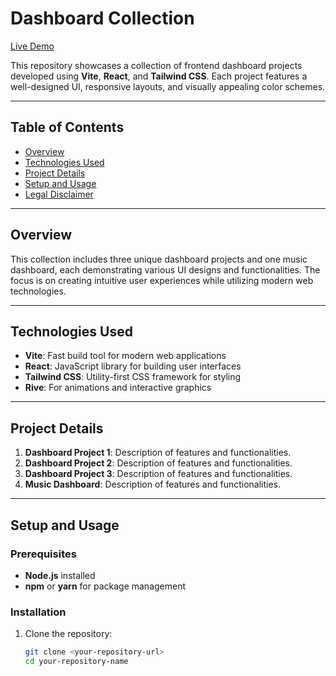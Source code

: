 # Dashboard Collection

[Live Demo](https://dashboard-exemples.netlify.app/)

This repository showcases a collection of frontend dashboard projects developed using **Vite**, **React**, and **Tailwind CSS**. Each project features a well-designed UI, responsive layouts, and visually appealing color schemes.

---

## Table of Contents  
- [Overview](#overview)  
- [Technologies Used](#technologies-used)  
- [Project Details](#project-details)  
- [Setup and Usage](#setup-and-usage)  
- [Legal Disclaimer](#legal-disclaimer)  

---

## Overview  
This collection includes three unique dashboard projects and one music dashboard, each demonstrating various UI designs and functionalities. The focus is on creating intuitive user experiences while utilizing modern web technologies.

---

## Technologies Used  
- **Vite**: Fast build tool for modern web applications  
- **React**: JavaScript library for building user interfaces  
- **Tailwind CSS**: Utility-first CSS framework for styling  
- **Rive**: For animations and interactive graphics  

---

## Project Details  
1. **Dashboard Project 1**: Description of features and functionalities.
2. **Dashboard Project 2**: Description of features and functionalities.
3. **Dashboard Project 3**: Description of features and functionalities.
4. **Music Dashboard**: Description of features and functionalities.

---

## Setup and Usage  

### Prerequisites  
- **Node.js** installed  
- **npm** or **yarn** for package management  

### Installation  
1. Clone the repository:  
   ```bash
   git clone <your-repository-url>
   cd your-repository-name
